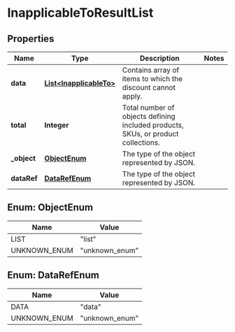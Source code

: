 

# InapplicableToResultList


## Properties

| Name | Type | Description | Notes |
|------------ | ------------- | ------------- | -------------|
|**data** | [**List&lt;InapplicableTo&gt;**](InapplicableTo.md) | Contains array of items to which the discount cannot apply. |  |
|**total** | **Integer** | Total number of objects defining included products, SKUs, or product collections. |  |
|**_object** | [**ObjectEnum**](#ObjectEnum) | The type of the object represented by JSON. |  |
|**dataRef** | [**DataRefEnum**](#DataRefEnum) | The type of the object represented by JSON. |  |



## Enum: ObjectEnum

| Name | Value |
|---- | -----|
| LIST | &quot;list&quot; |
| UNKNOWN_ENUM | &quot;unknown_enum&quot; |



## Enum: DataRefEnum

| Name | Value |
|---- | -----|
| DATA | &quot;data&quot; |
| UNKNOWN_ENUM | &quot;unknown_enum&quot; |



